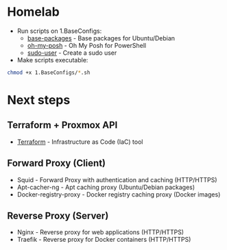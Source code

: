 # Homelab

- Run scripts on 1.BaseConfigs:
  - [base-packages](./1.BaseConfigs/base-packages.sh) - Base packages for Ubuntu/Debian
  - [oh-my-posh](./1.BaseConfigs/oh-my-posh.sh) - Oh My Posh for PowerShell
  - [sudo-user](./1.BaseConfigs/sudo-user.sh) - Create a sudo user
- Make scripts executable:

```bash
chmod +x 1.BaseConfigs/*.sh
```

# Next steps

## Terraform + Proxmox API

- [Terraform](https://www.terraform.io/) - Infrastructure as Code (IaC) tool

## Forward Proxy (Client)

- Squid - Forward Proxy with authentication and caching (HTTP/HTTPS)
- Apt-cacher-ng - Apt caching proxy (Ubuntu/Debian packages)
- Docker-registry-proxy - Docker registry caching proxy (Docker images)

## Reverse Proxy (Server)

- Nginx - Reverse proxy for web applications (HTTP/HTTPS)
- Traefik - Reverse proxy for Docker containers (HTTP/HTTPS)
